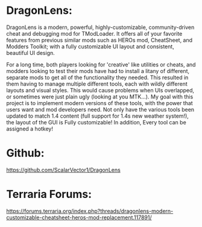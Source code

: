 # DragonLens:
DragonLens is a modern, powerful, highly-customizable, community-driven cheat and debugging mod for TModLoader. It offers all of your favorite features from previous similar mods such as HEROs mod, CheatSheet, and Modders Toolkit; with a fully customizable UI layout and consistent, beautiful UI design.

For a long time, both players looking for 'creative' like utilities or cheats, and modders looking to test their mods have had to install a litany of different, separate mods to get all of the functionality they needed. This resulted in them having to manage multiple different tools, each with wildly different layouts and visual styles. This would cause problems when UIs overlapped, or sometimes were just plain ugly (looking at you MTK...). My goal with this project is to implement modern versions of these tools, with the power that users want and mod developers need. Not only have the various tools been updated to match 1.4 content (full support for 1.4s new weather system!), the layout of the GUI is Fully customizable! In addition, Every tool can be assigned a hotkey!

# Github:
https://github.com/ScalarVector1/DragonLens

# Terraria Forums:
https://forums.terraria.org/index.php?threads/dragonlens-modern-customizable-cheatsheet-heros-mod-replacement.117891/
